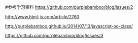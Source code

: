 #参考学习资料
https://github.com/purplebamboo/blog/issues/2

http://www.html-js.com/article/2760

http://purplebamboo.github.io/2014/07/13/javascript-oo-class/

https://github.com/purplebamboo/blog/issues/3